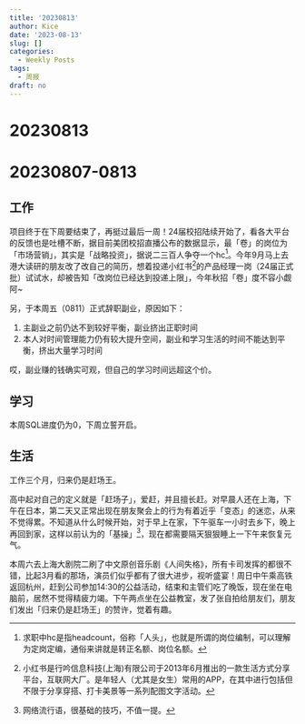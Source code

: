 ```yaml
---
title: '20230813'
author: Kice
date: '2023-08-13'
slug: []
categories:
  - Weekly Posts
tags:
  - 周报
draft: no
---
```

# 20230813

# 20230807-0813

## 工作

项目终于在下周要结束了，再挺过最后一周！24届校招陆续开始了，看各大平台的反馈也是吐槽不断，据目前美团校招直播公布的数据显示，最「卷」的岗位为「市场营销」，其实是「战略投资」，据说二三百人争夺一个hc[^1]。今年9月马上去港大读研的朋友改了改自己的简历，想着投递小红书[^2]的产品经理一岗（24届正式批）试试水，却被告知「改岗位已经达到投递上限」，今年秋招「卷」度不容小觑阿~

另，于本周五（0811）正式辞职副业，原因如下：
1. 主副业之前仍达不到较好平衡，副业挤出正职时间
2. 本人对时间管理能力仍有较大提升空间，副业和学习生活的时间不能达到平衡，挤出大量学习时间

哎，副业赚的钱确实可观，但自己的学习时间远超这个价。

## 学习

本周SQL进度仍为0，下周立誓开启。


## 生活

工作三个月，归来仍是赶场王。

高中起对自己的定义就是「赶场子」，爱赶，并且擅长赶。对早晨人还在上海，下午在日本，第二天又正常出现在朋友聚会上的行为有着近乎「变态」的迷恋，从来不觉得累。不知道从什么时候开始，对于早上在家，下午驱车一小时去乡下，晚上再回到家，这样以前认为的「基操」[^3]，现在都需要隔天狠狠睡上一下午来恢复元气。

本周六去上海大剧院二刷了中文原创音乐剧《人间失格》，所有卡司发挥的都很不错，比起3月看的那场，演员们似乎都有了很大进步，视听盛宴！周日中午乘高铁返回杭州，赶到公司参加14:30的公益活动，结束和主管们吃了晚饭，现在坐在电脑前，居然不觉得精疲力竭。下午两点坐在公益教室，发了张自拍给朋友们，朋友们发出「归来仍是赶场王」的赞许，觉着有趣。





[^1]:求职中hc是指headcount，俗称「人头」，也就是所谓的岗位编制，可以理解为定岗定编，通俗来讲就是转正名额、岗位名额。
[^2]:小红书是行吟信息科技(上海)有限公司于2013年6月推出的一款生活方式分享平台，互联网大厂。是年轻人（尤其是女生）常用的APP，在其中进行包括但不限于分享穿搭、打卡美景等一系列配图文字活动。
[^3]:网络流行语，很基础的技巧，不值一提。

















